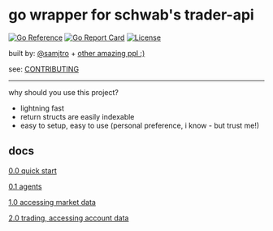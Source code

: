 # go wrapper for schwab's trader-api

[![Go Reference](https://pkg.go.dev/badge/github.com/go-schwab/trader.svg)](https://pkg.go.dev/github.com/go-schwab/trader)
[![Go Report Card](https://goreportcard.com/badge/github.com/go-schwab/trader)](https://goreportcard.com/report/github.com/go-schwab/trader)
[![License](https://img.shields.io/badge/License-GPLv2-green)](LICENSE)

built by: [@samjtro](https://github.com/samjtro) + [other amazing ppl :)](https://github.com/go-schwab/trader/graphs/contributors)

see: [CONTRIBUTING](https://github.com/go-schwab/trader/blob/main/CONTRIBUTING.md)

---

why should you use this project?

- lightning fast
- return structs are easily indexable
- easy to setup, easy to use (personal preference, i know - but trust me!)

## docs

[0.0 quick start](https://github.com/go-schwab/trader/wiki/0.0-quick-start)

[0.1 agents](https://github.com/go-schwab/trader/wiki/0.1-agents)

[1.0 accessing market data](https://github.com/go-schwab/trader/wiki/1.0-accessing-market-data)

[2.0 trading, accessing account data](https://github.com/go-schwab/trader/wiki/2.0-trading,-accessing-account-data)

